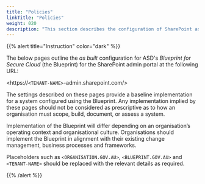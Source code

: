 ```yaml
---
title: "Policies"
linkTitle: "Policies"
weight: 020
description: "This section describes the configuration of SharePoint associated with systems built according to guidance in ASD's Blueprint for Secure Cloud."
---
```


{{% alert title="Instruction" color="dark" %}}

The below pages outline the *as built* configuration for ASD's *Blueprint for Secure Cloud* (the Blueprint) for the SharePoint admin portal at the following URL:

<https://`<TENANT-NAME>`-admin.sharepoint.com/>

The settings described on these pages provide a baseline implementation for a system configured using the Blueprint. Any implementation implied by these pages should not be considered as prescriptive as to how an organisation must scope, build, document, or assess a system.

Implementation of the Blueprint will differ depending on an organisation’s operating context and organisational culture. Organisations should implement the Blueprint in alignment with their existing change management, business processes and frameworks.

Placeholders such as `<ORGANISATION.GOV.AU>`, `<BLUEPRINT.GOV.AU>` and `<TENANT-NAME>` should be replaced with the relevant details as required.

{{% /alert %}}
